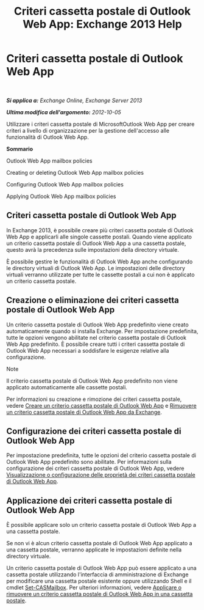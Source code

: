 ﻿---
title: 'Criteri cassetta postale di Outlook Web App: Exchange 2013 Help'
TOCTitle: Criteri cassetta postale di Outlook Web App
ms:assetid: 213b8b7a-1c29-49ee-8c98-d0364ddf4f9d
ms:mtpsurl: https://technet.microsoft.com/it-it/library/Dd335142(v=EXCHG.150)
ms:contentKeyID: 50480216
ms.date: 05/22/2018
mtps_version: v=EXCHG.150
ms.translationtype: MT
---

# Criteri cassetta postale di Outlook Web App

 

_**Si applica a:** Exchange Online, Exchange Server 2013_

_**Ultima modifica dell'argomento:** 2012-10-05_

Utilizzare i criteri cassetta postale di MicrosoftOutlook Web App per creare criteri a livello di organizzazione per la gestione dell'accesso alle funzionalità di Outlook Web App.

**Sommario**

Outlook Web App mailbox policies

Creating or deleting Outlook Web App mailbox policies

Configuring Outlook Web App mailbox policies

Applying Outlook Web App mailbox policies

## Criteri cassetta postale di Outlook Web App

In Exchange 2013, è possibile creare più criteri cassetta postale di Outlook Web App e applicarli alle singole cassette postali. Quando viene applicato un criterio cassetta postale di Outlook Web App a una cassetta postale, questo avrà la precedenza sulle impostazioni della directory virtuale.

È possibile gestire le funzionalità di Outlook Web App anche configurando le directory virtuali di Outlook Web App. Le impostazioni delle directory virtuali verranno utilizzate per tutte le cassette postali a cui non è applicato un criterio cassetta postale.

## Creazione o eliminazione dei criteri cassetta postale di Outlook Web App

Un criterio cassetta postale di Outlook Web App predefinito viene creato automaticamente quando si installa Exchange. Per impostazione predefinita, tutte le opzioni vengono abilitate nel criterio cassetta postale di Outlook Web App predefinito. È possibile creare tutti i criteri cassetta postale di Outlook Web App necessari a soddisfare le esigenze relative alla configurazione.


> [!NOTE]
> Il criterio cassetta postale di Outlook Web App predefinito non viene applicato automaticamente alle cassette postali.



Per informazioni su creazione e rimozione dei criteri cassetta postale, vedere [Creare un criterio cassetta postale di Outlook Web App](create-an-outlook-web-app-mailbox-policy-exchange-2013-help.md) e [Rimuovere un criterio cassetta postale di Outlook Web App da Exchange](remove-an-outlook-web-app-mailbox-policy-from-exchange-exchange-2013-help.md).

## Configurazione dei criteri cassetta postale di Outlook Web App

Per impostazione predefinita, tutte le opzioni del criterio cassetta postale di Outlook Web App predefinito sono abilitate. Per informazioni sulla configurazione dei criteri cassetta postale di Outlook Web App, vedere [Visualizzazione o configurazione delle proprietà dei criteri cassetta postale di Outlook Web App](view-or-configure-outlook-web-app-mailbox-policy-properties-exchange-2013-help.md).

## Applicazione dei criteri cassetta postale di Outlook Web App

È possibile applicare solo un criterio cassetta postale di Outlook Web App a una cassetta postale.

Se non vi è alcun criterio cassetta postale di Outlook Web App applicato a una cassetta postale, verranno applicate le impostazioni definite nella directory virtuale.

Un criterio cassetta postale di Outlook Web App può essere applicato a una cassetta postale utilizzando l'interfaccia di amministrazione di Exchange per modificare una cassetta postale esistente oppure utilizzando Shell e il cmdlet [Set-CASMailbox](https://technet.microsoft.com/it-it/library/bb125264\(v=exchg.150\)). Per ulteriori informazioni, vedere [Applicare o rimuovere un criterio cassetta postale di Outlook Web App in una cassetta postale](apply-or-remove-an-outlook-web-app-mailbox-policy-on-a-mailbox-exchange-2013-help.md).

